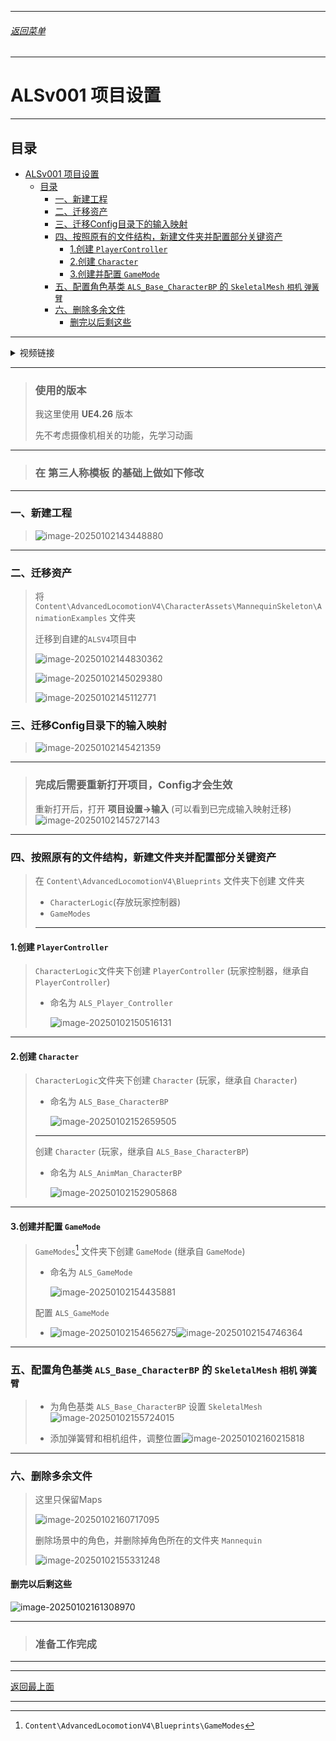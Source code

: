 
------

###### [返回菜单](../ALS_Menu.md)

------

# ALSv001 项目设置

------

## 目录

- [ALSv001 项目设置](#alsv001-项目设置)
  - [目录](#目录)
    - [一、新建工程](#一新建工程)
    - [二、迁移资产](#二迁移资产)
    - [三、迁移Config目录下的输入映射](#三迁移config目录下的输入映射)
    - [四、按照原有的文件结构，新建文件夹并配置部分关键资产](#四按照原有的文件结构新建文件夹并配置部分关键资产)
      - [1.创建 `PlayerController`](#1创建-playercontroller)
      - [2.创建 `Character`](#2创建-character)
      - [3.创建并配置 `GameMode`](#3创建并配置-gamemode)
    - [五、配置角色基类 `ALS_Base_CharacterBP` 的 `SkeletalMesh` `相机` `弹簧臂`](#五配置角色基类-als_base_characterbp-的-skeletalmesh-相机-弹簧臂)
    - [六、删除多余文件](#六删除多余文件)
      - [删完以后剩这些](#删完以后剩这些)

------

<details>
<summary>视频链接</summary>

> [01项目设置_哔哩哔哩_bilibili](https://www.bilibili.com/video/BV12f4y1r71N?spm_id_from=333.788.videopod.episodes&vd_source=9e1e64122d802b4f7ab37bd325a89e6c&p=2)

------

</details>

------

> ### 使用的版本
>
> 我这里使用 **UE4.26** 版本
>
> 先不考虑摄像机相关的功能，先学习动画

------

> ### 在 **第三人称模板** 的基础上做如下修改

------

### 一、新建工程

> ![image-20250102143448880](./Image/ALSv001/image-20250102143448880.png)

------

### 二、迁移资产

> 将 `Content\AdvancedLocomotionV4\CharacterAssets\MannequinSkeleton\AnimationExamples` 文件夹
>
> 迁移到自建的`ALSV4`项目中
>
> ![image-20250102144830362](./Image/ALSv001/image-20250102144830362.png)
>
> ![image-20250102145029380](./Image/ALSv001/image-20250102145029380.png)
>
> ![image-20250102145112771](./Image/ALSv001/image-20250102145112771.png)

### 三、迁移Config目录下的输入映射

> ![image-20250102145421359](./Image/ALSv001/image-20250102145421359.png)

------

> ### 完成后需要重新打开项目，Config才会生效
>
> 重新打开后，打开 **项目设置->输入** (可以看到已完成输入映射迁移)![image-20250102145727143](./Image/ALSv001/image-20250102145727143.png)

------

### 四、按照原有的文件结构，新建文件夹并配置部分关键资产

> 在 `Content\AdvancedLocomotionV4\Blueprints` 文件夹下创建 文件夹
>
> - `CharacterLogic`(存放玩家控制器)
> - `GameModes`
>
> ------

#### 1.创建 `PlayerController`

> `CharacterLogic`文件夹下创建 `PlayerController` (玩家控制器，继承自 `PlayerController`)
>
> - 命名为 `ALS_Player_Controller`
>
>   ![image-20250102150516131](./Image/ALSv001/image-20250102150516131.png)

------

#### 2.创建 `Character`

> `CharacterLogic`文件夹下创建 `Character` (玩家，继承自 `Character`)
>
> - 命名为 `ALS_Base_CharacterBP`
>
>   ![image-20250102152659505](./Image/ALSv001/image-20250102152659505.png)
>
> ------
>
> 创建 `Character` (玩家，继承自 `ALS_Base_CharacterBP`)
>
> - 命名为 `ALS_AnimMan_CharacterBP`
>
>   ![image-20250102152905868](./Image/ALSv001/image-20250102152905868.png)

------

#### 3.创建并配置 `GameMode`

> `GameModes`[^1] 文件夹下创建 `GameMode` (继承自 `GameMode`)
>
> - 命名为 `ALS_GameMode`
>
>   ![image-20250102154435881](./Image/ALSv001/image-20250102154435881.png)
>
> 配置 `ALS_GameMode`
>
> - ![image-20250102154656275](./Image/ALSv001/image-20250102154656275.png)![image-20250102154746364](./Image/ALSv001/image-20250102154746364.png)

------

### 五、配置角色基类 `ALS_Base_CharacterBP` 的 `SkeletalMesh` `相机` `弹簧臂`

> - 为角色基类 `ALS_Base_CharacterBP` 设置 `SkeletalMesh`![image-20250102155724015](./Image/ALSv001/image-20250102155724015.png)
>
> - 添加弹簧臂和相机组件，调整位置![image-20250102160215818](./Image/ALSv001/image-20250102160215818.png)

------

### 六、删除多余文件

> 这里只保留Maps
>
> ![image-20250102160717095](./Image/ALSv001/image-20250102160717095.png)
>
> 删除场景中的角色，并删除掉角色所在的文件夹 `Mannequin`
>
> ![image-20250102155331248](./Image/ALSv001/image-20250102155331248.png)

#### 删完以后剩这些

![image-20250102161308970](./Image/ALSv001/image-20250102161308970.png)

------

> ### 准备工作完成

------

[^1]: `Content\AdvancedLocomotionV4\Blueprints\GameModes`

------

[返回最上面](#返回菜单)

------
